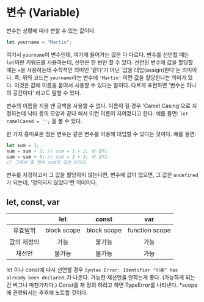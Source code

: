 # 변수 (Variable)

변수는 상황에 따라 변할 수 있는 값이다.

```js
let yourname = "Martin";
```

여기서 `yourname`이 변수인데, 여기에 들어가는 값은 다 다르다. 변수를 선언할 때는 ` let`이란 키워드를 사용하는데, 선언은 한 번만 할 수 있다. 선언된 변수에 값을 할당할 때는 `=`을 사용하는데 수학적인 의미인 '같다'가 아닌 '값을 대입(assign)한다'는 의미이다. 즉, 위의 코드는 `yourname`라는 변수에 `'Martin'` 이란 값을 할당한다는 의미가 있다. 이것은 값에 이름을 붙여서 사용할 수 있다는 말이다. 다르게 표현하면 '변수는 하나의 공간이다' 라고도 말할 수 있다.

변수의 이름을 지을 땐 공백을 사용할 수 없다. 이름이 길 경우 'Camel Casing'으로 지정하는데 낙타 등의 모양과 같다 해서 이런 이름이 지어졌다고 한다. 예를 들면: `let camelCased = '';` 을 볼 수 있다.

한 가지 흥미로운 점은 변수는 같은 변수를 이용해 대입할 수 있다는 것이다. 예를 들면:

```js
let sum = 1;
sum = sum + 2; // sum = 1 + 2; 와 같다.
sum = sum + 3; // sum = 3 + 3; 과 같다.
// 그래서 총 변수 sum의 값은 6이다.
```

변수를 지정하고서 그 값을 할당하지 않는다면, 변수에 값이 없으면, 그 값은 `undefined`가 되는데, '정의되지 않았다'란 의미이다.

## let, const, var

|             |     let     |    const    |      var       |
| :---------: | :---------: | :---------: | :------------: |
|  유효범위   | block scope | block scope | function scope |
| 값의 재정의 |    가능     |   불가능    |      가능      |
|   재선언    |   불가능    |   불가능    |      가능      |

let 이나 const에 다시 선언할 경우 `Syntax Error: Identifier "이름" has already been declared.`가 나온다.
가능한 재선언을 안하는게 좋다. (가능하게 되는 건 버그나 마찬가지다.)
Const를 재 정의 하려고 하면 TypeError를 나타낸다.
\*scope에 관련되서는 추후에 노트할 것이다.
